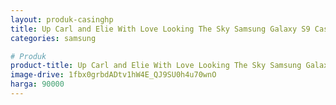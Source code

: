 ```yaml
---
layout: produk-casinghp
title: Up Carl and Elie With Love Looking The Sky Samsung Galaxy S9 Case
categories: samsung

# Produk
product-title: Up Carl and Elie With Love Looking The Sky Samsung Galaxy S9 Case
image-drive: 1fbx0grbdADtv1hW4E_QJ9SU0h4u70wnO
harga: 90000
---
```

